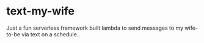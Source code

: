 # text-my-wife

Just a fun serverless framework built lambda to send messages to my wife-to-be via text on a schedule..

